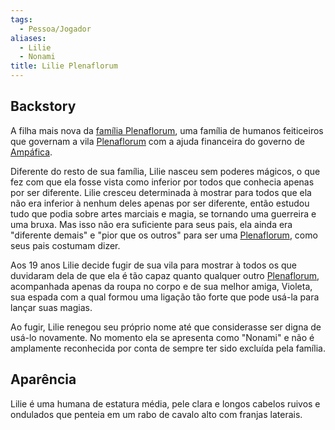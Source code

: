 ```yaml
---
tags:
  - Pessoa/Jogador
aliases:
  - Lilie
  - Nonami
title: Lilie Plenaflorum
---
```

## Backstory
A filha mais nova da [família Plenaflorum](../../../Lugares/Plano%20Material/Nyrule/Amp%C3%A1fica/Plenaflorum/Fam%C3%ADlia%20Plenaflorum.md), uma família de humanos feiticeiros que governam a vila [Plenaflorum](../../../Lugares/Plano%20Material/Nyrule/Amp%C3%A1fica/Plenaflorum/index.md) com a ajuda financeira do governo de [Ampáfica](../../../Lugares/Plano%20Material/Nyrule/Amp%C3%A1fica/index.md).

Diferente do resto de sua família, Lilie nasceu sem poderes mágicos, o que fez com que ela fosse vista como inferior por todos que conhecia apenas por ser diferente. Lilie cresceu determinada à mostrar para todos que ela não era inferior à nenhum deles apenas por ser diferente, então estudou tudo que podia sobre artes marciais e magia, se tornando uma guerreira e uma bruxa. Mas isso não era suficiente para seus pais, ela ainda era "diferente demais" e "pior que os outros" para ser uma [Plenaflorum](../../../Lugares/Plano%20Material/Nyrule/Amp%C3%A1fica/Plenaflorum/Fam%C3%ADlia%20Plenaflorum.md), como seus pais costumam dizer.

Aos 19 anos Lilie decide fugir de sua vila para mostrar à todos os que duvidaram dela de que ela é tão capaz quanto qualquer outro [Plenaflorum](../../../Lugares/Plano%20Material/Nyrule/Amp%C3%A1fica/Plenaflorum/Fam%C3%ADlia%20Plenaflorum.md), acompanhada apenas da roupa no corpo e de sua melhor amiga, Violeta, sua espada com a qual formou uma ligação tão forte que pode usá-la para lançar suas magias.

Ao fugir, Lilie renegou seu próprio nome até que considerasse ser digna de usá-lo novamente. No momento ela se apresenta como "Nonami" e não é amplamente reconhecida por conta de sempre ter sido excluída pela família.
<!-- No name -> Noname -> Nonami :) -->

## Aparência
Lilie é uma humana de estatura média, pele clara e longos cabelos ruivos e ondulados que penteia em um rabo de cavalo alto com franjas laterais.
